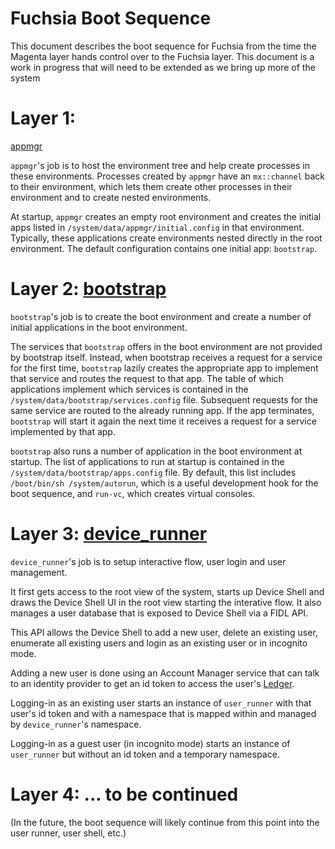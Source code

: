 Fuchsia Boot Sequence
=====================

This document describes the boot sequence for Fuchsia from the time the Magenta
layer hands control over to the Fuchsia layer.  This document is a work in
progress that will need to be extended as we bring up more of the system

# Layer 1:
[appmgr](https://fuchsia.googlesource.com/application/+/master/src/manager)

`appmgr`'s job is to host the environment tree and help create
processes in these environments.  Processes created by `appmgr`
have an `mx::channel` back to their environment, which lets them create other
processes in their environment and to create nested environments.

At startup, `appmgr` creates an empty root environment and creates
the initial apps listed in `/system/data/appmgr/initial.config` in
that environment. Typically, these applications create environments nested
directly in the root environment. The default configuration contains one initial
app: `bootstrap`.

# Layer 2: [bootstrap](https://fuchsia.googlesource.com/modular/+/master/src/bootstrap/)

`bootstrap`'s job is to create the boot environment and create a number of
 initial applications in the boot environment.

The services that `bootstrap` offers in the boot environment are not provided by
bootstrap itself. Instead, when bootstrap receives a request for a service for
the first time, `bootstrap` lazily creates the appropriate app to implement that
service and routes the request to that app. The table of which applications
implement which services is contained in the
`/system/data/bootstrap/services.config` file. Subsequent requests for the same
service are routed to the already running app. If the app terminates,
`bootstrap` will start it again the next time it receives a request for a
service implemented by that app.

`bootstrap` also runs a number of application in the boot environment at
startup. The list of applications to run at startup is contained in the
`/system/data/bootstrap/apps.config` file. By default, this list includes
`/boot/bin/sh /system/autorun`, which is a useful development hook for the
boot sequence, and `run-vc`, which creates virtual consoles.

# Layer 3: [device_runner](https://fuchsia.googlesource.com/modular/+/master/src/device_runner/)

`device_runner`'s job is to setup interactive flow, user login and user
management.

It first gets access to the root view of the system, starts up Device Shell and
draws the Device Shell UI in the root view starting the interative flow. It also
manages a user database that is exposed to Device Shell via a FIDL API.

This API allows the Device Shell to add a new user, delete an existing user,
enumerate all existing users and login as an existing user or in incognito mode.

Adding a new user is done using an Account Manager service that can talk to an
identity provider to get an id token to access the user's
[Ledger](https://fuchsia.googlesource.com/ledger/).

Logging-in as an existing user starts an instance of `user_runner` with that
user's id token and with a namespace that is mapped within and managed by
`device_runner`'s namespace.

Logging-in as a guest user (in incognito mode) starts an instance of
`user_runner` but without an id token and a temporary namespace.

# Layer 4: ... to be continued

(In the future, the boot sequence will likely continue from this point into the
user runner, user shell, etc.)
